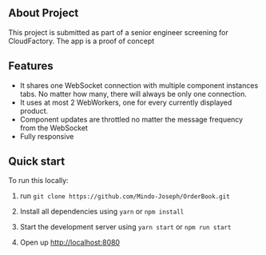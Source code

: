 ## About Project
This project is submitted as part of a senior engineer screening for CloudFactory. The app is a proof of concept 

## Features

-   It shares one WebSocket connection with multiple component instances tabs. No matter how many, there will always be only one connection.
-   It uses at most 2 WebWorkers, one for every currently displayed product.
-   Component updates are throttled no matter the message frequency from the WebSocket
-   Fully responsive





## Quick start

To run this locally:

1. run `git clone https://github.com/Mindo-Joseph/OrderBook.git`

2. Install all dependencies using `yarn` or `npm install`

3. Start the development server using `yarn start` or `npm run start`

4. Open up [http://localhost:8080](http://localhost:8080)
